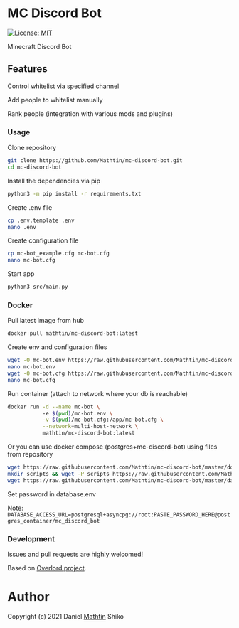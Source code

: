 # MC Discord Bot

[![License: MIT](https://img.shields.io/badge/License-MIT-yellow.svg)](https://opensource.org/licenses/MIT)

Minecraft Discord Bot

## Features

Control whitelist via specified channel

Add people to whitelist manually

Rank people (integration with various mods and plugins)

### Usage

Clone repository

```sh
git clone https://github.com/Mathtin/mc-discord-bot.git
cd mc-discord-bot
```

Install the dependencies via pip

```sh
python3 -m pip install -r requirements.txt
```

Create .env file  

```sh
cp .env.template .env
nano .env
```

Create configuration file  

```sh
cp mc-bot_example.cfg mc-bot.cfg
nano mc-bot.cfg
```

Start app

```sh
python3 src/main.py
```

### Docker

Pull latest image from hub

```sh
docker pull mathtin/mc-discord-bot:latest
```

Create env and configuration files

```sh
wget -O mc-bot.env https://raw.githubusercontent.com/Mathtin/mc-discord-bot/master/.env.template
nano mc-bot.env
wget -O mc-bot.cfg https://raw.githubusercontent.com/Mathtin/mc-discord-bot/master/mc-bot_example.cfg
nano mc-bot.cfg
```

Run container (attach to network where your db is reachable)

```sh
docker run -d --name mc-bot \ 
           -e $(pwd)/mc-bot.env \
           -v $(pwd)/mc-bot.cfg:/app/mc-bot.cfg \
           --network=multi-host-network \
           mathtin/mc-discord-bot:latest
```

Or you can use docker compose (postgres+mc-discord-bot) using files from repository

```sh
wget https://raw.githubusercontent.com/Mathtin/mc-discord-bot/master/docker-compose.yml
mkdir scripts && wget -P scripts https://raw.githubusercontent.com/Mathtin/mc-discord-bot/master/scripts/01_users.sql
wget https://raw.githubusercontent.com/Mathtin/mc-discord-bot/master/database.env
```

Set password in database.env

Note: `DATABASE_ACCESS_URL=postgresql+asyncpg://root:PASTE_PASSWORD_HERE@postgres_container/mc_discord_bot`

### Development

Issues and pull requests are highly welcomed!

Based on [Overlord project](https://github.com/Mathtin/overlord).

# Author

Copyright (c) 2021 Daniel [Mathtin](https://github.com/Mathtin/) Shiko
